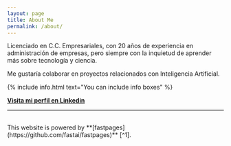 ```yaml
---
layout: page
title: About Me
permalink: /about/
---
```



Licenciado en C.C. Empresariales, con 20 años de experiencia en administración de empresas, pero siempre con la inquietud de aprender más sobre tecnología y ciencia.

Me gustaría colaborar en proyectos relacionados con Inteligencia Artificial.


{% include info.html text="You can include info boxes" %}

**[Visita mi perfil en Linkedin](https://www.linkedin.com/in/juan-del-r%C3%ADo-b9098925/)**

<hr>
<br>
This website is powered by **[fastpages](https://github.com/fastai/fastpages)** [^1].

[^1]:a blogging platform that natively supports Jupyter notebooks in addition to other formats.
